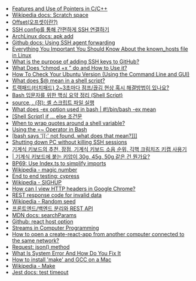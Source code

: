 - [Features and Use of Pointers in C/C++](https://www.geeksforgeeks.org/features-and-use-of-pointers-in-c-c/)
- [Wikipedia docs: Scratch space](https://en.wikipedia.org/wiki/Scratch_space)
- [Offset(오프셋이란?)](https://hyo-ue4study.tistory.com/56)
- [SSH config를 통해 간편하게 SSH 연결하기](https://hudi.blog/ssh-config/)
- [ArchLinux docs: apk add](https://man.archlinux.org/man/apk-add.8.en)
- [Github docs: Using SSH agent forwarding](https://docs.github.com/en/authentication/connecting-to-github-with-ssh/using-ssh-agent-forwarding)
- [Everything You Important You Should Know About the known_hosts file in Linux](https://linuxhandbook.com/known-hosts-file/)
- [What is the purpose of adding SSH keys to GitHub?](https://stackoverflow.com/questions/57171836/what-is-the-purpose-of-adding-ssh-keys-to-github)
- [What Does “chmod +x ” do and How to Use it?](https://itslinuxfoss.com/what-does-chmod-plus-x-do/)
- [How To Check Your Ubuntu Version (Using the Command Line and GUI)](https://kinsta.com/knowledgebase/check-ubuntu-version/)
- [What does $@ mean in a shell script?](https://stackoverflow.com/questions/9994295/what-does-mean-in-a-shell-script)
- [트랙패드(터치패드) 2~3초마다 점프/끊김 현상 혹시 해결방법이 있나요?](https://x86.co.kr/qa/3587730)
- [Bash 입문자를 위한 핵심 요약 정리 (Shell Script)](https://blog.gaerae.com/2015/01/bash-hello-world.html)
- [source, . (점): 셸 스크립트 파일 실행](https://www.bangseongbeom.com/source-dot.html)
- [What does -ex option used in bash | #!/bin/bash -ex mean](https://stackoverflow.com/questions/38342992/what-does-ex-option-used-in-bash-bin-bash-ex-mean)
- [[Shell Script] if ... else 조건문](https://brownbears.tistory.com/221)
- [When to wrap quotes around a shell variable?](https://stackoverflow.com/questions/10067266/when-to-wrap-quotes-around-a-shell-variable)
- [Using the =~ Operator in Bash](https://tecadmin.net/bash-equal-tilde-operator/)
- [[bash says '[[:' not found. what does that mean?]]]](https://superuser.com/questions/669554/bash-says-not-found-what-does-that-mean)
- [Shutting down PC without killing SSH sessions](https://superuser.com/questions/174454/shutting-down-pc-without-killing-ssh-sessions)
- [기계식 키보드의 추천, 장점, 기계식 키보드 소음 순위, 긱핵 크림치즈 키캡 사용기](https://iandi.tistory.com/151)
- [| 기계식 키보드에 붙는 키압이 30g, 45g, 50g 같은 건 뭔가요?](https://coolenjoy.net/bbs/34/2091053)
- [BP69: Use Index.ts to simplify imports](https://www.bettercoder.io/best-practices/69/use-indexts-to-simplify-imports)
- [Wikipedia - magic number](<https://en.wikipedia.org/wiki/Magic_number_(programming)>)
- [End to end testing: cypress](https://player.vimeo.com/video/237527670)
- [Wikipedia - SIGHUP](https://en.wikipedia.org/wiki/SIGHUP)
- [How can I view HTTP headers in Google Chrome?](https://stackoverflow.com/questions/4423061/how-can-i-view-http-headers-in-google-chrome)
- [REST response code for invalid data](https://stackoverflow.com/questions/6123425/rest-response-code-for-invalid-data)
- [Wikipedia - Random seed](https://en.m.wikipedia.org/wiki/Random_seed)
- [프론트엔드/백엔드 분리와 REST API](https://code0123.tistory.com/175)
- [MDN docs: searchParams](https://developer.mozilla.org/en-US/docs/Web/API/URL/searchParams)
- [Github: react host option](https://github.com/facebook/create-react-app/blob/main/docusaurus/docs/advanced-configuration.md)
- [Streams in Computer Programming](https://study.com/learn/lesson/streams-in-computer-programming-overview-importance-types.html#:~:text=In%20computers%2C%20stream%20refers%20to,devices%20to%20the%20logic%20unit.)
- [How to open a create-react-app from another computer connected to the same network?](https://stackoverflow.com/questions/47412363/how-to-open-a-create-react-app-from-another-computer-connected-to-the-same-netwo)
- [Request: json() method](https://developer.mozilla.org/en-US/docs/Web/API/Request/json)
- [What Is System Error And How Do You Fix It](https://www.minitool.com/news/system-error-codes-fixes.html)
- [How to install 'make' and GCC on a Mac](https://stackoverflow.com/questions/10265742/how-to-install-make-and-gcc-on-a-mac)
- [Wikipedia - Make](<https://en.wikipedia.org/wiki/Make_(software)>)
- [Jest docs: test timeout](https://jestjs.io/docs/api#testname-fn-timeout)
